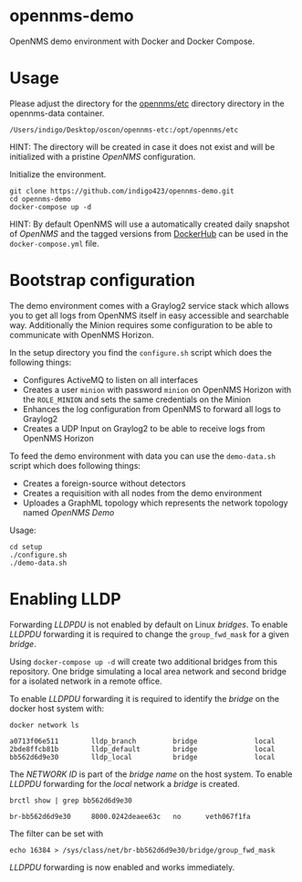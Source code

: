 # opennms-demo

OpenNMS demo environment with Docker and Docker Compose.

# Usage

Please adjust the directory for the [opennms/etc](https://github.com/indigo423/opennms-demo/blob/master/docker-compose.yml#L35) directory directory in the opennms-data container.

    /Users/indigo/Desktop/oscon/opennms-etc:/opt/opennms/etc

HINT: The directory will be created in case it does not exist and will be initialized with a pristine _OpenNMS_ configuration.

Initialize the environment.

    git clone https://github.com/indigo423/opennms-demo.git
    cd opennms-demo
    docker-compose up -d

HINT: By default OpenNMS will use a automatically created daily snapshot of _OpenNMS_ and the tagged versions from [DockerHub](https://hub.docker.com/r/indigo/docker-opennms/) can be used in the `docker-compose.yml` file.

# Bootstrap configuration

The demo environment comes with a Graylog2 service stack which allows you to get all logs from OpenNMS itself in easy accessible and searchable way.
Additionally the Minion requires some configuration to be able to communicate with OpenNMS Horizon.

In the setup directory you find the `configure.sh` script which does the following things:

* Configures ActiveMQ to listen on all interfaces
* Creates a user `minion` with password `minion` on OpenNMS Horizon with the `ROLE_MINION` and sets the same credentials on the Minion
* Enhances the log configuration from OpenNMS to forward all logs to Graylog2
* Creates a UDP Input on Graylog2 to be able to receive logs from OpenNMS Horizon

To feed the demo environment with data you can use the `demo-data.sh` script which does following things:

* Creates a foreign-source without detectors
* Creates a requisition with all nodes from the demo environment
* Uploades a GraphML topology which represents the network topology named _OpenNMS Demo_

Usage:

    cd setup
    ./configure.sh
    ./demo-data.sh

# Enabling LLDP

Forwarding _LLDPDU_ is not enabled by default on Linux _bridges_.
To enable _LLDPDU_ forwarding it is required to change the `group_fwd_mask` for a given _bridge_.

Using `docker-compose up -d` will create two additional bridges from this repository.
One bridge simulating a local area network and second bridge for a isolated network in a remote office.

To enable _LLDPDU_ forwarding it is required to identify the _bridge_ on the docker host system with:

    docker network ls

    a0713f06e511        lldp_branch         bridge              local
    2bde8ffcb81b        lldp_default        bridge              local
    bb562d6d9e30        lldp_local          bridge              local

The _NETWORK ID_ is part of the _bridge name_ on the host system.
To enable _LLDPDU_ forwarding for the _local_ network a _bridge_ is created.

    brctl show | grep bb562d6d9e30

    br-bb562d6d9e30		8000.0242deaee63c	no		veth067f1fa

The filter can be set with

    echo 16384 > /sys/class/net/br-bb562d6d9e30/bridge/group_fwd_mask

_LLDPDU_ forwarding is now enabled and works immediately.
